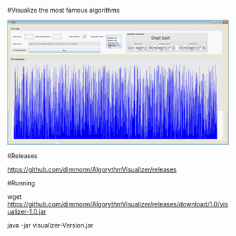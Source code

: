 #Visualize the most famous algorithms 

![img](https://github.com/dimmonn/AlgorythmVisualizer/blob/master/src/main/resources/description.gif)

#Releases

https://github.com/dimmonn/AlgorythmVisualizer/releases

#Running

wget https://github.com/dimmonn/AlgorythmVisualizer/releases/download/1.0/visualizer-1.0.jar

java -jar visualizer-Version.jar
